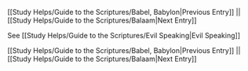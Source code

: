 [[Study Helps/Guide to the Scriptures/Babel, Babylon|Previous Entry]]  ||  [[Study Helps/Guide to the Scriptures/Balaam|Next Entry]]

 See [[Study Helps/Guide to the Scriptures/Evil Speaking|Evil Speaking]]

[[Study Helps/Guide to the Scriptures/Babel, Babylon|Previous Entry]]  ||  [[Study Helps/Guide to the Scriptures/Balaam|Next Entry]]